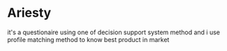 # Ariesty
it's a questionaire using one of decision support system method and i use profile matching method to know best product in market
